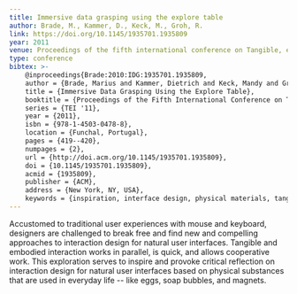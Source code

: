 ```yaml
---
title: Immersive data grasping using the explore table
author: Brade, M., Kammer, D., Keck, M., Groh, R.
link: https://doi.org/10.1145/1935701.1935809
year: 2011
venue: Proceedings of the fifth international conference on Tangible, embedded, and embodied interaction
type: conference
bibtex: >-
    @inproceedings{Brade:2010:IDG:1935701.1935809,
    author = {Brade, Marius and Kammer, Dietrich and Keck, Mandy and Groh, Rainer},
    title = {Immersive Data Grasping Using the Explore Table},
    booktitle = {Proceedings of the Fifth International Conference on Tangible, Embedded, and Embodied Interaction},
    series = {TEI '11},
    year = {2011},
    isbn = {978-1-4503-0478-8},
    location = {Funchal, Portugal},
    pages = {419--420},
    numpages = {2},
    url = {http://doi.acm.org/10.1145/1935701.1935809},
    doi = {10.1145/1935701.1935809},
    acmid = {1935809},
    publisher = {ACM},
    address = {New York, NY, USA},
    keywords = {inspiration, interface design, physical materials, tangible user interface}} 
---
```

Accustomed to traditional user experiences with mouse and keyboard, designers are challenged to break free and find new and compelling approaches to interaction design for natural user interfaces. Tangible and embodied interaction works in parallel, is quick, and allows cooperative work. This exploration serves to inspire and provoke critical reflection on interaction design for natural user interfaces based on physical substances that are used in everyday life -- like eggs, soap bubbles, and magnets.